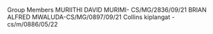 Group Members
MURIITHI DAVID MURIMI- CS/MG/2836/09/21
BRIAN ALFRED MWALUDA-CS/MG/0897/09/21
Collins kiplangat - cs/m/0886/05/22
